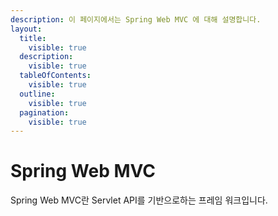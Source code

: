 ```yaml
---
description: 이 페이지에서는 Spring Web MVC 에 대해 설명합니다.
layout:
  title:
    visible: true
  description:
    visible: true
  tableOfContents:
    visible: true
  outline:
    visible: true
  pagination:
    visible: true
---
```


# Spring Web MVC

Spring Web MVC란 Servlet API를 기반으로하는 프레임 워크입니다.

